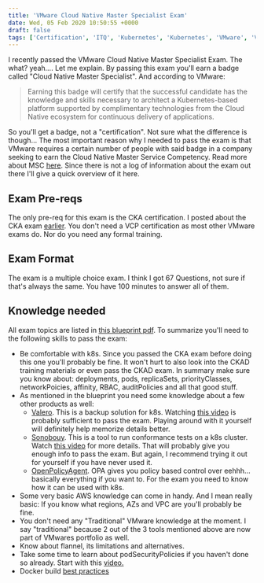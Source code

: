 ```yaml
---
title: 'VMware Cloud Native Master Specialist Exam'
date: Wed, 05 Feb 2020 10:50:55 +0000
draft: false
tags: ['Certification', 'ITQ', 'Kubernetes', 'Kubernetes', 'VMware', 'VMware Cloud Native Master Specialist']
---
```


I recently passed the VMware Cloud Native Master Specialist Exam. The what? yeah.... Let me explain. By passing this exam you'll earn a badge called "Cloud Native Master Specialist". And according to VMware:

> Earning this badge will certify that the successful candidate has the knowledge and skills necessary to architect a Kubernetes-based platform supported by complimentary technologies from the Cloud Native ecosystem for continuous delivery of applications.

So you'll get a badge, not a "certification". Not sure what the difference is though... The most important reason why I needed to pass the exam is that VMware requires a certain number of people with said badge in a company seeking to earn the Cloud Native Master Service Competency. Read more about MSC [here](https://www.vmware.com/master-services.html). Since there is not a log of information about the exam out there I'll give a quick overview of it here.

Exam Pre-reqs
-------------

The only pre-req for this exam is the CKA certification. I posted about the CKA exam [earlier](http://automate-it.today/cka-exam-tips/). You don't need a VCP certification as most other VMware exams do. Nor do you need any formal training.

Exam Format
-----------

The exam is a multiple choice exam. I think I got 67 Questions, not sure if that's always the same. You have 100 minutes to answer all of them.

Knowledge needed
----------------

All exam topics are listed in [this blueprint pdf](https://www.vmware.com/content/dam/digitalmarketing/vmware/en/pdf/certification/vmw-ms-cloud-native-2019.pdf). To summarize you'll need to the following skills to pass the exam:

*   Be comfortable with k8s. Since you passed the CKA exam before doing this one you'll probably be fine. It won't hurt to also look into the CKAD training materials or even pass the CKAD exam. In summary make sure you know about: deployments, pods, replicaSets, priorityClasses, networkPoicies, affinity, RBAC, auditPolicies and all that good stuff.
*   As mentioned in the blueprint you need some knowledge about a few other products as well:
    *   [Valero](https://github.com/vmware-tanzu/velero). This is a backup solution for k8s. Watching [this video](https://www.youtube.com/watch?v=8skHGzUBZ-Q) is probably sufficient to pass the exam. Playing around with it yourself will definitely help memorize details better.
    *   [Sonobouy](https://github.com/vmware-tanzu/sonobuoy). This is a tool to run conformance tests on a k8s cluster. Watch [this video](https://www.youtube.com/watch?v=8QK-Hg2yUd4) for more details. That will probably give you enough info to pass the exam. But again, I recommend trying it out for yourself if you have never used it.
    *   [OpenPolicyAgent](https://www.openpolicyagent.org/). OPA gives you policy based control over eehhh... basically everything if you want to. For the exam you need to know how it can be used with k8s.
*   Some very basic AWS knowledge can come in handy. And I mean really basic: If you know what regions, AZs and VPC are you'll probably be fine.
*   You don't need any "Traditional" VMware knowledge at the moment. I say "traditional" because 2 out of the 3 tools mentioned above are now part of VMwares portfolio as well.
*   Know about flannel, its limitations and alternatives.
*   Take some time to learn about podSecurityPolicies if you haven't done so already. Start with this [video.](https://www.youtube.com/watch?v=-t0JUMSzmV0&feature=emb_title)
*   Docker build [best practices](https://cloud.google.com/blog/products/gcp/7-best-practices-for-building-containers)